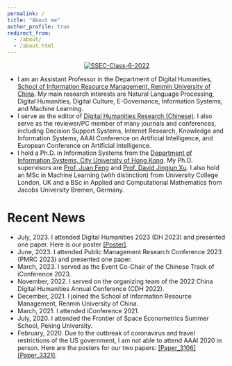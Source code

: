```yaml
---
permalink: /
title: "About me"
author_profile: true
redirect_from: 
  - /about/
  - /about.html
---
```

<p align="center">
<a href='https://postimg.cc/R3BgP3nc' target='_blank'><img src='https://i.postimg.cc/zfL4GKzP/SSEC-Class-6-2022.jpg' border='0' alt='SSEC-Class-6-2022'/></a>
</p>

* I am an Assistant Professor in the Department of Digital Humanities, [School of Information Resource Management, Renmin University of China](https://irm.ruc.edu.cn/). My main research interests are Natural Language Processing, Digital Humanities, Digital Culture, E-Governance, Information Systems, and Machine Learning.
* I serve as the editor of [Digital Humanities Research (Chinese)](http://dhr.ruc.edu.cn/EN/2096-9155/home.shtml). I also serve as the reviewer/PC member of many journals and conferences, including Decision Support Systems, Internet Research, Knowledge and Information Systems, AAAI Conference on Artificial Intelligence, and European Conference on Artificial Intelligence.
* I hold a Ph.D. in Information Systems from the [Department of Information Systems, City University of Hong Kong](https://www.cb.cityu.edu.hk/is/). My Ph.D. supervisors are [Prof. Juan Feng](https://www.sem.tsinghua.edu.cn/info/1183/32092.htm) and [Prof. David Jingjun Xu](https://www.cb.cityu.edu.hk/staff/davidxu/). I also hold an MSc in Machine Learning (with distinction) from University College London, UK and a BSc in Applied and Computational Mathematics from Jacobs University Bremen, Germany.


# Recent News
* July, 2023. I attended Digital Humanities 2023 (DH 2023) and presented one paper. Here is our poster [[Poster]](https://zekunyang.com/files/Poster_DH2023.pdf).
* June, 2023. I attended Public Management Research Conference 2023 (PMRC 2023) and presented one paper.
* March, 2023. I served as the Event Co-Chair of the Chinese Track of iConference 2023.
* November, 2022. I served on the organizing team of the 2022 China Digital Humanities Annual Conference (CDH 2022).
* December, 2021. I joined the School of Information Resource Management, Renmin University of China.
* March, 2021. I attended iConference 2021.
* July, 2020. I attended the Frontier of Space Econometrics Summer School, Peking University.
* February, 2020. Due to the outbreak of coronavirus and travel restrictions of the US government, I am not able to attend AAAI 2020 in person. Here are the posters for our two papers: [[Paper_3106]](https://zekunyang.com/files/aaai_paper_3106_poster_ZYang.pdf) [[Paper_3321]](https://zekunyang.com/files/aaai_paper_3321_poster_ZYang.pdf).
